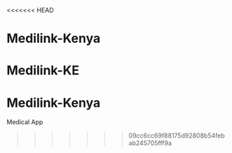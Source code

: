 <<<<<<< HEAD

# Medilink-Kenya

# Medilink-KE

# Medilink-Kenya

Medical App

> > > > > > > 09cc6cc69f88175d92808b54febab245705fff9a
